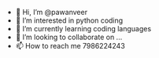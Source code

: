 - 👋 Hi, I’m @pawanveer
- 👀 I’m interested in python coding
- 🌱 I’m currently learning coding languages
- 💞️ I’m looking to collaborate on ...
- 📫 How to reach me 7986224243


<!---
pawanveer/pawanveer is a ✨ special ✨ repository because its `README.md` (this file) appears on your GitHub profile.
You can click the Preview link to take a look at your changes.
--->
